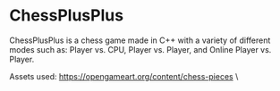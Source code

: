 # ChessPlusPlus

ChessPlusPlus is a chess game made in C++
with a variety of different modes
such as: Player vs. CPU, Player vs. Player,
and Online Player vs. Player.

Assets used:
	https://opengameart.org/content/chess-pieces
\

